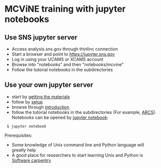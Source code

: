 # MCViNE training with jupyter notebooks


## Use SNS jupyter server
* Access analysis.sns.gov through thinlinc connection
* Start a browser and point to https://jupyter.sns.gov
* Log in using your UCAMS or XCAMS account
* Browse into "notebooks" and then "notebooks/mcvine"
* Follow the tutorial notebooks in the subdirectories

## Use your own jupyter server

* start by [getting the materials](0.Getting-the-training-material.md)
* follow by [setup](1.Setup.md)
* browse through [introduction](2.Introduction/README.md)
* follow the tutorial notebooks in the subdirectories (For example, [ARCS](ARCS)). Notebooks can be opened by [jupyter notebook](http://jupyter.org/):
```
 $ jupyter notebook
```

Prerequisites:
* Some knowledge of Unix command line and Python language will greatly help
* A good place for researchers to start learning Unix and Python is [Software carpentry](http://software-carpentry.org/lessons)
